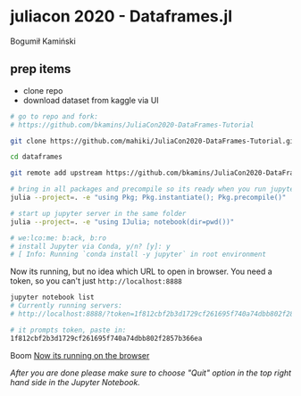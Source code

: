 # juliacon 2020 - Dataframes.jl
Bogumił Kamiński


## prep items
* clone repo
* download dataset from kaggle via UI

```bash
# go to repo and fork:
# https://github.com/bkamins/JuliaCon2020-DataFrames-Tutorial

git clone https://github.com/mahiki/JuliaCon2020-DataFrames-Tutorial.git dataframes

cd dataframes

git remote add upstream https://github.com/bkamins/JuliaCon2020-DataFrames-Tutorial

# bring in all packages and precompile so its ready when you run jupyter nb
julia --project=. -e "using Pkg; Pkg.instantiate(); Pkg.precompile()"

# start up jupyter server in the same folder
julia --project=. -e "using IJulia; notebook(dir=pwd())"

# we:lco:me: b:ack, b:ro
# install Jupyter via Conda, y/n? [y]: y
# [ Info: Running `conda install -y jupyter` in root environment
```

Now its running, but no idea which URL to open in browser.
You need a token, so you can't just `http://localhost:8888`
```bash
jupyter notebook list
# Currently running servers:
# http://localhost:8888/?token=1f812cbf2b3d1729cf261695f740a74dbb802f2857b366ea :: /Users/merlinr/repo/julia-repos/juliacon2020/dataframes

# it prompts token, paste in:
1f812cbf2b3d1729cf261695f740a74dbb802f2857b366ea
```

Boom [Now its running on the browser](http://localhost:8888/notebooks/indexing_part1_introduction.ipynb)

*After you are done please make sure to choose "Quit" option in the top right hand side in the Jupyter Notebook.*
